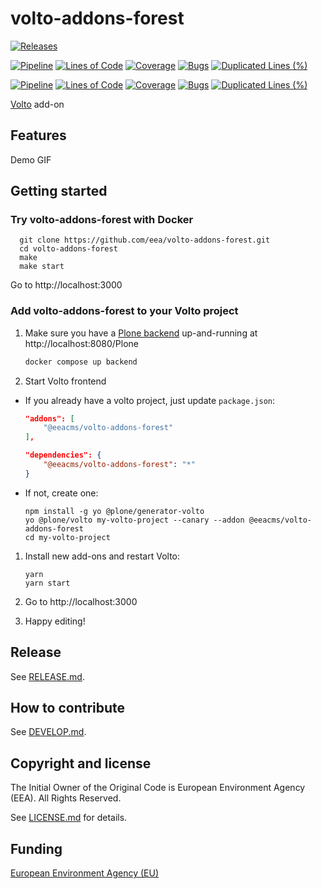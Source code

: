 # volto-addons-forest

[![Releases](https://img.shields.io/github/v/release/eea/volto-addons-forest)](https://github.com/eea/volto-addons-forest/releases)

[![Pipeline](https://ci.eionet.europa.eu/buildStatus/icon?job=volto-addons%2Fvolto-addons-forest%2Fmaster&subject=master)](https://ci.eionet.europa.eu/view/Github/job/volto-addons/job/volto-addons-forest/job/master/display/redirect)
[![Lines of Code](https://sonarqube.eea.europa.eu/api/project_badges/measure?project=volto-addons-forest-master&metric=ncloc)](https://sonarqube.eea.europa.eu/dashboard?id=volto-addons-forest-master)
[![Coverage](https://sonarqube.eea.europa.eu/api/project_badges/measure?project=volto-addons-forest-master&metric=coverage)](https://sonarqube.eea.europa.eu/dashboard?id=volto-addons-forest-master)
[![Bugs](https://sonarqube.eea.europa.eu/api/project_badges/measure?project=volto-addons-forest-master&metric=bugs)](https://sonarqube.eea.europa.eu/dashboard?id=volto-addons-forest-master)
[![Duplicated Lines (%)](https://sonarqube.eea.europa.eu/api/project_badges/measure?project=volto-addons-forest-master&metric=duplicated_lines_density)](https://sonarqube.eea.europa.eu/dashboard?id=volto-addons-forest-master)

[![Pipeline](https://ci.eionet.europa.eu/buildStatus/icon?job=volto-addons%2Fvolto-addons-forest%2Fdevelop&subject=develop)](https://ci.eionet.europa.eu/view/Github/job/volto-addons/job/volto-addons-forest/job/develop/display/redirect)
[![Lines of Code](https://sonarqube.eea.europa.eu/api/project_badges/measure?project=volto-addons-forest-develop&metric=ncloc)](https://sonarqube.eea.europa.eu/dashboard?id=volto-addons-forest-develop)
[![Coverage](https://sonarqube.eea.europa.eu/api/project_badges/measure?project=volto-addons-forest-develop&metric=coverage)](https://sonarqube.eea.europa.eu/dashboard?id=volto-addons-forest-develop)
[![Bugs](https://sonarqube.eea.europa.eu/api/project_badges/measure?project=volto-addons-forest-develop&metric=bugs)](https://sonarqube.eea.europa.eu/dashboard?id=volto-addons-forest-develop)
[![Duplicated Lines (%)](https://sonarqube.eea.europa.eu/api/project_badges/measure?project=volto-addons-forest-develop&metric=duplicated_lines_density)](https://sonarqube.eea.europa.eu/dashboard?id=volto-addons-forest-develop)


[Volto](https://github.com/plone/volto) add-on

## Features

Demo GIF

## Getting started

### Try volto-addons-forest with Docker

      git clone https://github.com/eea/volto-addons-forest.git
      cd volto-addons-forest
      make
      make start

Go to http://localhost:3000

### Add volto-addons-forest to your Volto project

1. Make sure you have a [Plone backend](https://plone.org/download) up-and-running at http://localhost:8080/Plone

   ```Bash
   docker compose up backend
   ```

1. Start Volto frontend

* If you already have a volto project, just update `package.json`:

   ```JSON
   "addons": [
       "@eeacms/volto-addons-forest"
   ],

   "dependencies": {
       "@eeacms/volto-addons-forest": "*"
   }
   ```

* If not, create one:

   ```
   npm install -g yo @plone/generator-volto
   yo @plone/volto my-volto-project --canary --addon @eeacms/volto-addons-forest
   cd my-volto-project
   ```

1. Install new add-ons and restart Volto:

   ```
   yarn
   yarn start
   ```

1. Go to http://localhost:3000

1. Happy editing!

## Release

See [RELEASE.md](https://github.com/eea/volto-addons-forest/blob/master/RELEASE.md).

## How to contribute

See [DEVELOP.md](https://github.com/eea/volto-addons-forest/blob/master/DEVELOP.md).

## Copyright and license

The Initial Owner of the Original Code is European Environment Agency (EEA).
All Rights Reserved.

See [LICENSE.md](https://github.com/eea/volto-addons-forest/blob/master/LICENSE.md) for details.

## Funding

[European Environment Agency (EU)](http://eea.europa.eu)
